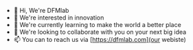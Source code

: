 - 👋 Hi, We're DFMlab
- 👀 We're interested in innovation
- 🌱 We're currently learning to make the world a better place
- 💞️ We're looking to collaborate with you on your next big idea
- 📫 You can to reach us via [https://dfmlab.com](our webiste)

<!---
DFMlab/DFMlab is a ✨ special ✨ repository because its `README.md` (this file) appears on your GitHub profile.
You can click the Preview link to take a look at your changes.
--->
